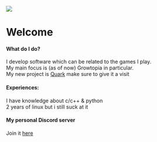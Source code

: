 ![](https://komarev.com/ghpvc/?username=mqhirr)

# Welcome
#### What do I do?
I develop software which can be related to the games I play. </br>
My main focus is (as of now) Growtopia in particular. </br>
My new project is [Quark](https://github.com/mqhirr/Quark) make sure to give it a visit
#### Experiences:
I have knowledge about c/c++ & python </br>
2 years of linux but i still suck at it
#### My personal Discord server
Join it [here](https://discord.gg/myQ3s7DaKQ)
</br>
